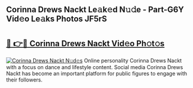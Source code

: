 ## Corinna Drews Nackt Le𝚊k𝚎d N𝚞𝚍e - Part-G6Y Vid𝚎o Le𝚊ks Photos JF5rS

# <h2><a href="http://fb6070h.evod.top/?m=Corinna+Drews+Nackt">🔗 👉🔴 Corinna Drews Nackt Vid𝚎o Ph𝚘t𝚘s</a></h2>

[![Corinna Drews Nackt N𝚞d𝚎s](https://i.imgur.com/8V9OHl7.gif)](http://fb6070h.evod.top/?m=Corinna+Drews+Nackt)
Online personality Corinna Drews Nackt with a focus on dance and lifestyle content. Social media Corinna Drews Nackt has become an important platform for public figures to engage with their followers. 
